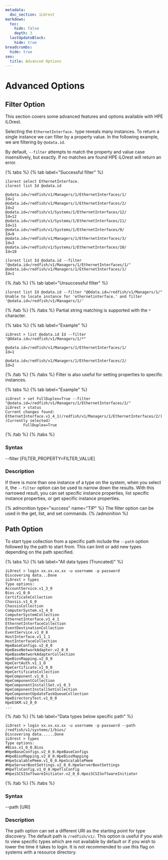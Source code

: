 ```yaml
---
metadata: 
  doc_section: iLOrest
markdown:
  toc:
    hide: false
    depth: 3
  lastUpdateBlock:
    hide: true
breadcrumbs:
  hide: true
seo:
  title: Advanced Options
---
```


# Advanced Options

## Filter Option

This section covers some advanced features
and options available with HPE iLOrest.

Selecting the `EthernetInterface.` type reveals many instances.
To return a single instance we can filter by a property value.
In the following example, we are filtering by `@odata.id`.

By default, `--filter` attempts to match the property and
value case insensitively, but exactly. If no matches are
found HPE iLOrest will return an error.

  {% tabs %}
{% tab label="Successful filter" %}

```Shell Successful filter
ilorest select EthernetInterface.
ilorest list Id @odata.id

@odata.id=/redfish/v1/Managers/1/EthernetInterfaces/1/
Id=1
@odata.id=/redfish/v1/Managers/1/EthernetInterfaces/2/
Id=2
@odata.id=/redfish/v1/Systems/1/EthernetInterfaces/12/
Id=12
@odata.id=/redfish/v1/Systems/1/EthernetInterfaces/11/
Id=11
@odata.id=/redfish/v1/Systems/1/EthernetInterfaces/9/
Id=9
@odata.id=/redfish/v1/Managers/1/EthernetInterfaces/3/
Id=3
@odata.id=/redfish/v1/Systems/1/EthernetInterfaces/10/
Id=10

ilorest list Id @odata.id --filter "@odata.id=/redfish/v1/Managers/1/EthernetInterfaces/1/"
@odata.id=/redfish/v1/Managers/1/EthernetInterfaces/1/
Id=1
```
  
  {% /tab %}
{% tab label="Unsuccessful filter" %}

```shell Unsuccessful filter
ilorest list Id @odata.id --filter "@Odata.id=/redfish/v1/Managers/1/"
Unable to locate instance for 'ethernetinterface.' and filter '@odata.id=/redfish/v1/Managers/1/'
```
  
  {% /tab %}
  {% /tabs %}
Partial string matching is supported with the `*` character.

  {% tabs %}
{% tab label="Example" %}

```shell Example
iLOrest > list @odata.id Id --filter "@Odata.id=/redfish/v1/Managers/1/*"

@odata.id=/redfish/v1/Managers/1/EthernetInterfaces/1/
Id=1

@odata.id=/redfish/v1/Managers/1/EthernetInterfaces/2/
Id=2
```
  
  {% /tab %}
  {% /tabs %}
Filter is also useful for setting properties to specific instances.

  {% tabs %}
{% tab label="Example" %}

```shell Example
iLOrest > set FullDuplex=True --filter "@odata.id=/redfish/v1/Managers/1/EthernetInterfaces/2/"
iLOrest > status
Current changes found:
EthernetInterface.v1_4_1(/redfish/v1/Managers/1/EthernetInterfaces/2/) (Currently selected)
        FullDuplex=True
```
  
  {% /tab %}
  {% /tabs %}
### Syntax

--filter [FILTER\_PROPERTY=FILTER\_VALUE]

### Description

If there is more than one instance of a type on the system,
when you select it, the `--filter` option can be used to narrow
down the results. With this narrowed result, you can set
specific instance properties, list specific
instance properties, or get specific instance properties.

{% admonition type="success" name="TIP" %}
The filter option can be used in the get, list, and set commands.
{% /admonition %}

## Path Option

To start type collection from a specific path include
the `--path` option followed by the path to start from.
This can limit or add new types depending on the path specified.

  {% tabs %}
{% tab label="All data types (Truncated)" %}

```shell All data types (Truncated)
iLOrest > login xx.xx.xx.xx -u username -p password
Discovering data...Done
iLOrest > types
Type options:
AccountService.v1_3_0
Bios.v1_0_0
CertificateCollection
Chassis.v1_6_0
ChassisCollection
ComputerSystem.v1_4_0
ComputerSystemCollection
EthernetInterface.v1_4_1
EthernetInterfaceCollection
EventDestinationCollection
EventService.v1_0_8
HostInterface.v1_1_1
HostInterfaceCollection
HpeBaseConfigs.v2_0_0
HpeBaseNetworkAdapter.v2_0_0
HpeBaseNetworkAdapterCollection
HpeBiosMapping.v2_0_0
HpeCertAuth.v1_1_0
HpeCertificate.v1_0_0
HpeCertificateCollection
HpeComponent.v1_0_1
HpeComponentCollection
HpeComponentInstallSet.v1_0_3
HpeComponentInstallSetCollection
HpeComponentUpdateTaskQueueCollection
HpeDirectoryTest.v1_0_0
HpeESKM.v2_0_0
...
```
  
  {% /tab %}
{% tab label="Data types below specific path" %}

```shell Data types below specific path
iLOrest > login xx.xx.xx.xx -u username -p password --path /redfish/v1/systems/1/bios/
Discovering data......Done
iLOrest > types
Type options:
#Bios.v1_0_0.Bios
#HpeBaseConfigs.v2_0_0.HpeBaseConfigs
#HpeBiosMapping.v2_0_0.HpeBiosMapping
#HpeScalablePmem.v1_0_0.HpeScalablePmem
#HpeServerBootSettings.v2_0_0.HpeServerBootSettings
#HpeTlsConfig.v1_0_0.HpeTlsConfig
#HpeiSCSISoftwareInitiator.v2_0_0.HpeiSCSISoftwareInitiator
```
  
  {% /tab %}
  {% /tabs %}
### Syntax

--path [URI]

### Description

The path option can set a different URI as the starting point
for type discovery. The default path is `/redfish/v1/`.
This option is useful if you wish to view specific types
 which are not available by default or if you wish to
 lower the time it takes to login. It is not recommended
 to use this flag on systems with a resource directory.
